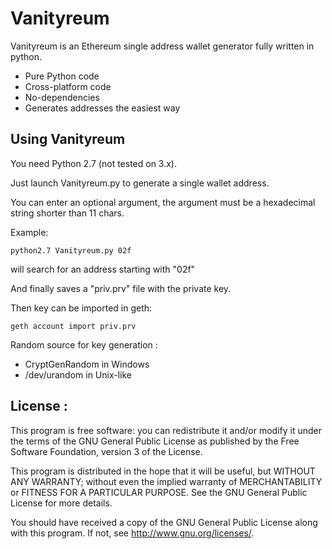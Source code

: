   Vanityreum
===========

Vanityreum is an Ethereum single address wallet generator fully written in python.

* Pure Python code
* Cross-platform code
* No-dependencies
* Generates addresses the easiest way


## Using Vanityreum

You need Python 2.7 (not tested on 3.x).

Just launch Vanityreum.py to generate a single wallet address.

You can enter an optional argument, the argument must be a hexadecimal string shorter than 11 chars.

Example:

    python2.7 Vanityreum.py 02f

will search for an address starting with "02f"

And finally saves a "priv.prv" file with the private key.

Then key can be imported in geth:

    geth account import priv.prv


Random source for key generation :

* CryptGenRandom in Windows
* /dev/urandom   in Unix-like

License :
----------
This program is free software: you can redistribute it and/or modify
it under the terms of the GNU General Public License as published by
the Free Software Foundation, version 3 of the License.

This program is distributed in the hope that it will be useful,
but WITHOUT ANY WARRANTY; without even the implied warranty of
MERCHANTABILITY or FITNESS FOR A PARTICULAR PURPOSE.  See the
GNU General Public License for more details.

You should have received a copy of the GNU General Public License
along with this program.  If not, see <http://www.gnu.org/licenses/>.
